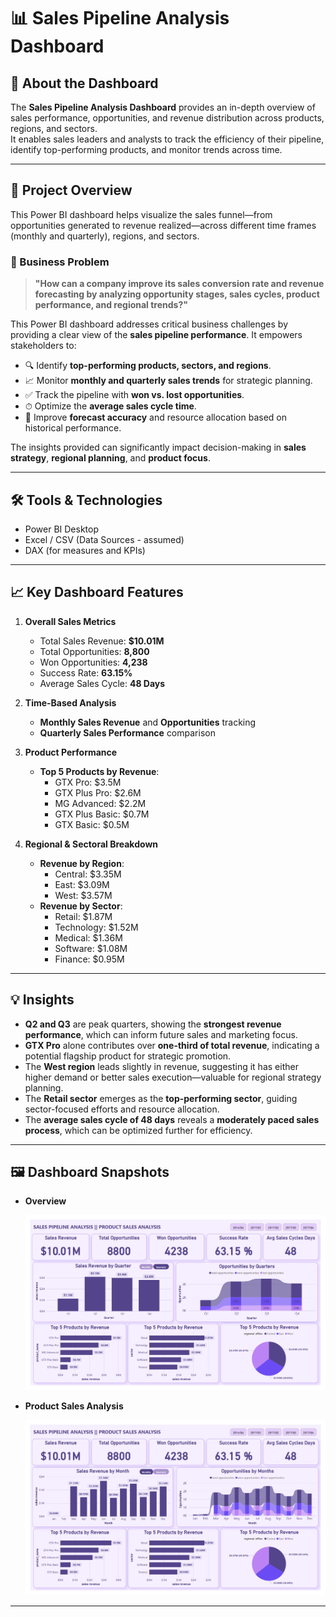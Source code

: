 # 📊 Sales Pipeline Analysis Dashboard

## 🧠 About the Dashboard
The **Sales Pipeline Analysis Dashboard** provides an in-depth overview of sales performance, opportunities, and revenue distribution across products, regions, and sectors.  
It enables sales leaders and analysts to track the efficiency of their pipeline, identify top-performing products, and monitor trends across time.

---

## 📌 Project Overview
This Power BI dashboard helps visualize the sales funnel—from opportunities generated to revenue realized—across different time frames (monthly and quarterly), regions, and sectors.

### 💼 Business Problem

> **"How can a company improve its sales conversion rate and revenue forecasting by analyzing opportunity stages, sales cycles, product performance, and regional trends?"**

This Power BI dashboard addresses critical business challenges by providing a clear view of the **sales pipeline performance**. It empowers stakeholders to:

- 🔍 Identify **top-performing products, sectors, and regions**.
- 📈 Monitor **monthly and quarterly sales trends** for strategic planning.
- ✅ Track the pipeline with **won vs. lost opportunities**.
- ⏱ Optimize the **average sales cycle time**.
- 🎯 Improve **forecast accuracy** and resource allocation based on historical performance.

The insights provided can significantly impact decision-making in **sales strategy**, **regional planning**, and **product focus**.

---

## 🛠️ Tools & Technologies
- Power BI Desktop
- Excel / CSV (Data Sources - assumed)
- DAX (for measures and KPIs)

---

## 📈 Key Dashboard Features

1. **Overall Sales Metrics**
   - Total Sales Revenue: **$10.01M**
   - Total Opportunities: **8,800**
   - Won Opportunities: **4,238**
   - Success Rate: **63.15%**
   - Average Sales Cycle: **48 Days**

2. **Time-Based Analysis**
   - **Monthly Sales Revenue** and **Opportunities** tracking
   - **Quarterly Sales Performance** comparison

3. **Product Performance**
   - **Top 5 Products by Revenue**:
     - GTX Pro: $3.5M
     - GTX Plus Pro: $2.6M
     - MG Advanced: $2.2M
     - GTX Plus Basic: $0.7M
     - GTX Basic: $0.5M

4. **Regional & Sectoral Breakdown**
   - **Revenue by Region**:
     - Central: $3.35M
     - East: $3.09M
     - West: $3.57M
   - **Revenue by Sector**:
     - Retail: $1.87M
     - Technology: $1.52M
     - Medical: $1.36M
     - Software: $1.08M
     - Finance: $0.95M

---

## 💡 Insights

- **Q2 and Q3** are peak quarters, showing the **strongest revenue performance**, which can inform future sales and marketing focus.
- **GTX Pro** alone contributes over **one-third of total revenue**, indicating a potential flagship product for strategic promotion.
- The **West region** leads slightly in revenue, suggesting it has either higher demand or better sales execution—valuable for regional strategy planning.
- The **Retail sector** emerges as the **top-performing sector**, guiding sector-focused efforts and resource allocation.
- The **average sales cycle of 48 days** reveals a **moderately paced sales process**, which can be optimized further for efficiency.

---
## 🖼️ Dashboard Snapshots

- **Overview**

  ![DASHBOARD](Output/first.jpg)

- **Product Sales Analysis**

  ![DASHBOARD](Output/second.jpg)

---





